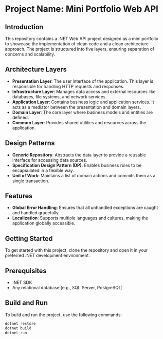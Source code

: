 # Project Name: Mini Portfolio Web API

## Introduction
This repository contains a .NET Web API project designed as a mini portfolio to showcase the implementation of clean code and a clean architecture approach. The project is structured into five layers, ensuring separation of concerns and scalability.

## Architecture Layers
- **Presentation Layer**: The user interface of the application. This layer is responsible for handling HTTP requests and responses.
- **Infrastructure Layer**: Manages data access and external resources like databases, file systems, and network services.
- **Application Layer**: Contains business logic and application services. It acts as a mediator between the presentation and domain layers.
- **Domain Layer**: The core layer where business models and entities are defined.
- **Common Layer**: Provides shared utilities and resources across the application.

## Design Patterns
- **Generic Repository**: Abstracts the data layer to provide a reusable interface for accessing data sources.
- **Specification Design Pattern (DP)**: Enables business rules to be encapsulated in a flexible way.
- **Unit of Work**: Maintains a list of domain actions and commits them as a single transaction.

## Features
- **Global Error Handling**: Ensures that all unhandled exceptions are caught and handled gracefully.
- **Localization**: Supports multiple languages and cultures, making the application globally accessible.

## Getting Started
To get started with this project, clone the repository and open it in your preferred .NET development environment.

## Prerequisites
- .NET SDK
- Any relational database (e.g., SQL Server, PostgreSQL)

## Build and Run
To build and run the project, use the following commands:
```bash
dotnet restore
dotnet build
dotnet run
